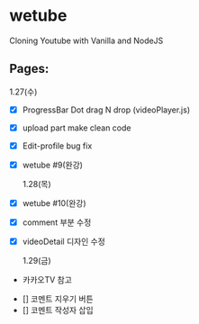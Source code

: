 # wetube

Cloning Youtube with Vanilla and NodeJS

## Pages:

1.27(수)

- [x] ProgressBar Dot drag N drop (videoPlayer.js)
- [x] upload part make clean code
- [x] Edit-profile bug fix
- [x] wetube #9(완강)

  1.28(목)

- [x] wetube #10(완강)
- [x] comment 부분 수정
- [x] videoDetail 디자인 수정

  1.29(금)

* 카카오TV 참고

- [] 코멘트 지우기 버튼
- [] 코멘트 작성자 삽입
